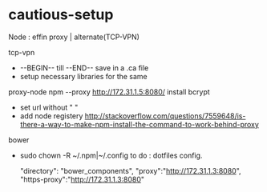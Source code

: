 # cautious-setup

Node : effin proxy | alternate(TCP-VPN)

tcp-vpn 
* --BEGIN-- till --END-- save in a .ca file
* setup necessary libraries for the same

proxy-node 
npm --proxy http://172.31.1.5:8080/ install bcrypt
* set url without " "
* add node registery
http://stackoverflow.com/questions/7559648/is-there-a-way-to-make-npm-install-the-command-to-work-behind-proxy

bower 
* sudo chown -R ~/.npm|~/.config
to do :
dotfiles config.


  "directory": "bower_components",
  "proxy":"http://172.31.1.3:8080",
  "https-proxy":"http://172.31.1.3:8080"

